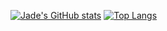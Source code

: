[![Jade's GitHub stats](https://github-readme-stats.vercel.app/api?username=Jade-dev-28&hide=contribs,prs&count_private=true&show_icons=true&theme=holi&hide_border=enabled)](https://github.com/anuraghazra/github-readme-stats)
[![Top Langs](https://github-readme-stats.vercel.app/api/top-langs/?username=anuraghazra&layout=pie&theme=holi)](https://github.com/anuraghazra/github-readme-stats)
